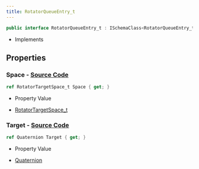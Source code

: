 ```yaml
---
title: RotatorQueueEntry_t
---
```


```csharp
public interface RotatorQueueEntry_t : ISchemaClass<RotatorQueueEntry_t>, ISchemaField, ISchemaClass, INativeHandle
```

- Implements

## Properties

### **Space** - [Source Code](https://github.com/swiftly-solution/swiftlys2/blob/main/managed/src/SwiftlyS2.Generated/Schemas/Interfaces/RotatorQueueEntry_t.cs#L18)

```csharp
ref RotatorTargetSpace_t Space { get; }
```

- Property Value

- [RotatorTargetSpace_t](/docs/api/shared/schemadefinitions/rotatortargetspace_t)

### **Target** - [Source Code](https://github.com/swiftly-solution/swiftlys2/blob/main/managed/src/SwiftlyS2.Generated/Schemas/Interfaces/RotatorQueueEntry_t.cs#L16)

```csharp
ref Quaternion Target { get; }
```

- Property Value

- [Quaternion](/docs/api/shared/natives/quaternion)

